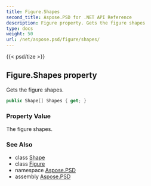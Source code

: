 ```yaml
---
title: Figure.Shapes
second_title: Aspose.PSD for .NET API Reference
description: Figure property. Gets the figure shapes
type: docs
weight: 50
url: /net/aspose.psd/figure/shapes/
---
```

{{< psd/tize >}}
## Figure.Shapes property

Gets the figure shapes.

```csharp
public Shape[] Shapes { get; }
```

### Property Value

The figure shapes.

### See Also

* class [Shape](../../shape/)
* class [Figure](../)
* namespace [Aspose.PSD](../../../aspose.psd/)
* assembly [Aspose.PSD](../../../)



